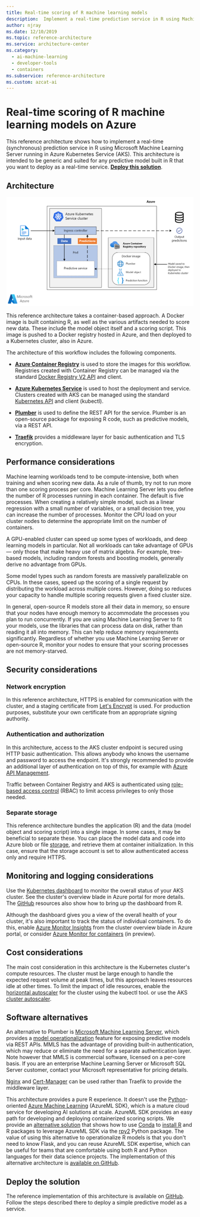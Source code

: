 ```yaml
---
title: Real-time scoring of R machine learning models
description:  Implement a real-time prediction service in R using Machine Learning Server running in Azure Kubernetes Service (AKS).
author: njray
ms.date: 12/10/2019
ms.topic: reference-architecture
ms.service: architecture-center
ms.category:
  - ai-machine-learning
  - developer-tools
  - containers
ms.subservice: reference-architecture
ms.custom: azcat-ai
---
```


# Real-time scoring of R machine learning models on Azure

This reference architecture shows how to implement a real-time (synchronous) prediction service in R using Microsoft Machine Learning Server running in Azure Kubernetes Service (AKS). This architecture is intended to be generic and suited for any predictive model built in R that you want to deploy as a real-time service. **[Deploy this solution][github]**.

## Architecture

![Real-time scoring of R machine learning models on Azure][0]

This reference architecture takes a container-based approach. A Docker image is built containing R, as well as the various artifacts needed to score new data. These include the model object itself and a scoring script. This image is pushed to a Docker registry hosted in Azure, and then deployed to a Kubernetes cluster, also in Azure.

The architecture of this workflow includes the following components.

- **[Azure Container Registry][acr]** is used to store the images for this workflow. Registries created with Container Registry can be managed via the standard [Docker Registry V2 API][docker] and client.

- **[Azure Kubernetes Service][aks]** is used to host the deployment and service. Clusters created with AKS can be managed using the standard [Kubernetes API][k-api] and client (kubectl).

- **[Plumber][plumber]** is used to define the REST API for the service. Plumber is an open-source package for exposing R code, such as predictive models, via a REST API.

- **[Traefik][traefik]** provides a middleware layer for basic authentication and TLS encryption.

## Performance considerations

Machine learning workloads tend to be compute-intensive, both when training and when scoring new data. As a rule of thumb, try not to run more than one scoring process per core. Machine Learning Server lets you define the number of R processes running in each container. The default is five processes. When creating a relatively simple model, such as a linear regression with a small number of variables, or a small decision tree, you can increase the number of processes. Monitor the CPU load on your cluster nodes to determine the appropriate limit on the number of containers.

A GPU-enabled cluster can speed up some types of workloads, and deep learning models in particular. Not all workloads can take advantage of GPUs &mdash; only those that make heavy use of matrix algebra. For example, tree-based models, including random forests and boosting models, generally derive no advantage from GPUs.

Some model types such as random forests are massively parallelizable on CPUs. In these cases, speed up the scoring of a single request by distributing the workload across multiple cores. However, doing so reduces your capacity to handle multiple scoring requests given a fixed cluster size.

In general, open-source R models store all their data in memory, so ensure that your nodes have enough memory to accommodate the processes you plan to run concurrently. If you are using Machine Learning Server to fit your models, use the libraries that can process data on disk, rather than reading it all into memory. This can help reduce memory requirements significantly. Regardless of whether you use Machine Learning Server or open-source R, monitor your nodes to ensure that your scoring processes are not memory-starved.

## Security considerations

### Network encryption

In this reference architecture, HTTPS is enabled for communication with the cluster, and a staging certificate from [Let's Encrypt][encrypt] is used. For production purposes, substitute your own certificate from an appropriate signing authority.

### Authentication and authorization

In this architecture, access to the AKS cluster endpoint is secured using HTTP basic authentication. This allows anybody who knows the username and password to access the endpoint. It's strongly recommended to provide an additional layer of authentication on top of this, for example with [Azure API Management][API].

Traffic between Container Registry and AKS is authenticated using [role-based access control][rbac] (RBAC) to limit access privileges to only those needed.

### Separate storage

This reference architecture bundles the application (R) and the data (model object and scoring script) into a single image. In some cases, it may be beneficial to separate these. You can place the model data and code into Azure blob or file [storage][storage], and retrieve them at container initialization. In this case, ensure that the storage account is set to allow authenticated access only and require HTTPS.

## Monitoring and logging considerations

Use the [Kubernetes dashboard][dashboard] to monitor the overall status of your AKS cluster. See the cluster's overview blade in Azure portal for more details. The [GitHub][github] resources also show how to bring up the dashboard from R.

Although the dashboard gives you a view of the overall health of your cluster, it's also important to track the status of individual containers. To do this, enable [Azure Monitor Insights][monitor] from the cluster overview blade in Azure portal, or consider [Azure Monitor for containers][monitor-containers] (in preview).

## Cost considerations

The main cost consideration in this architecture is the Kubernetes cluster's compute resources. The cluster must be large enough to handle the expected request volume at peak times, but this approach leaves resources idle at other times. To limit the impact of idle resources, enable the [horizontal autoscaler][autoscaler] for the cluster using the kubectl tool. or use the AKS [cluster autoscaler][cluster-autoscaler].

## Software alternatives

An alternative to Plumber is [Microsoft Machine Learning Server][mmls], which provides a [model operationalization][operationalization] feature for exposing predictive models via REST APIs. MMLS has the advantage of providing built-in authentication, which may reduce or eliminate the need for a separate authentication layer. Note however that MMLS is commercial software, licensed on a per-core basis. If you are an enterprise Machine Learning Server or Microsoft SQL Server customer, contact your Microsoft representative for pricing details.

[Nginx][nginx] and [Cert-Manager][cert-manager] can be used rather than Traefik to provide the middleware layer.

This architecture provides a pure R experience. It doesn't use the [Python](/python/api/overview/azure/ml/intro?view=azure-ml-py)-oriented [Azure Machine Learning](/azure/machine-learning/service/overview-what-is-azure-ml#what-is-machine-learning) (AzureML SDK), which is a mature cloud service for developing AI solutions at scale. AzureML SDK provides an easy path for developing and deploying containerized scoring scripts. We provide an [alternative solution](https://github.com/microsoft/AMLSDKRModelsOperationalization) that shows how to use [Conda](https://conda.io/en/latest/) to [install R](https://docs.anaconda.com/anaconda/user-guide/tasks/use-r-language/) and R packages to leverage AzureML SDK via the [rpy2](https://pypi.org/project/rpy2/) Python package. The value of using this alternative to operationalize R models is that you don't need to know Flask, and you can reuse AzureML SDK expertise, which can be useful for teams that are comfortable using both R and Python languages for their data science projects. The implementation of this alternative architecture is [available on GitHub](https://github.com/microsoft/AMLSDKRModelsOperationalization).

## Deploy the solution

The reference implementation of this architecture is available on [GitHub][github]. Follow the steps described there to deploy a simple predictive model as a service.

<!-- links -->
[azure-ad]: https://docs.microsoft.com/azure/active-directory/fundamentals/active-directory-whatis
[API]: https://docs.microsoft.com/azure/api-management/api-management-key-concepts
[ACR]: https://docs.microsoft.com/azure/container-registry/container-registry-intro
[AKS]: https://docs.microsoft.com/azure/aks/intro-kubernetes
[autoscaler]: https://kubernetes.io/docs/tasks/run-application/horizontal-pod-autoscale
[cert-manager]: https://cert-manager.io
[cluster-autoscaler]: https://docs.microsoft.com/azure/aks/autoscaler
[monitor]: https://docs.microsoft.com/azure/monitoring/monitoring-container-insights-overview
[dashboard]: https://docs.microsoft.com/azure/aks/kubernetes-dashboard
[docker]: https://docs.docker.com/registry/spec/api
[encrypt]: https://letsencrypt.org
[gitHub]: https://github.com/Azure/RealtimeRDeployment
[K-API]: https://kubernetes.io/docs/reference
[MMLS]: /machine-learning-server/what-is-machine-learning-server
[monitor-containers]: https://docs.microsoft.com/azure/azure-monitor/insights/container-insights-overview
[nginx]: https://www.nginx.com
[operationalization]: /machine-learning-server/what-is-operationalization
[plumber]: https://www.rplumber.io
[RBAC]: https://docs.microsoft.com/azure/role-based-access-control/overview
[storage]: https://docs.microsoft.com/azure/storage/common/storage-introduction
[traefik]: https://traefik.io
[0]: ./_images/realtime-scoring-r.png

